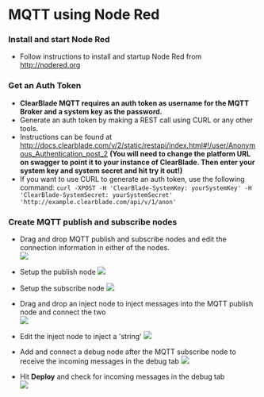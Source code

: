 # MQTT using Node Red

### Install and start Node Red
- Follow instructions to install and startup Node Red from http://nodered.org  

### Get an Auth Token
- **ClearBlade MQTT requires an auth token as username for the MQTT Broker and a system key as the password.**
- Generate an auth token by making a REST call using CURL or any other tools.
- Instructions can be found at http://docs.clearblade.com/v/2/static/restapi/index.html#!/user/Anonymous_Authentication_post_2 **(You will need to change the platform URL on swagger to point it to your instance of ClearBlade. Then enter your system key and system secret and hit try it out!)**
- If you want to use CURL to generate an auth token, use the following command:
```curl -XPOST -H 'ClearBlade-SystemKey: yourSystemKey' -H 'ClearBlade-SystemSecret: yourSystemSecret' 'http://example.clearblade.com/api/v/1/anon'```

### Create MQTT publish and subscribe nodes
- Drag and drop MQTT publish and subscribe nodes and edit the connection information in either of the nodes.  
![](images/1.png)  

- Setup the publish node
![](images/2.png)  

- Setup the subscribe node
![](images/3.png)  

- Drag and drop an inject node to inject messages into the MQTT publish node and connect the two  
![](images/4.png)  

- Edit the inject node to inject a 'string'
![](images/5.png)  

- Add and connect a debug node after the MQTT subscribe node to receive the incoming messages in the debug tab
![](images/6.png)  

- Hit **Deploy** and check for incoming messages in the debug tab  
![](images/7.png) 
